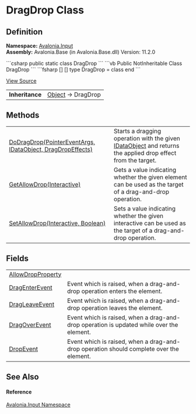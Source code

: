 # DragDrop Class




## Definition
**Namespace:** <a href="N_Avalonia_Input">Avalonia.Input</a>  
**Assembly:** Avalonia.Base (in Avalonia.Base.dll) Version: 11.2.0

<Tabs groupId="api-code-preview">
<TabItem value="csharp" label="C#">
```csharp
public static class DragDrop
```
</TabItem>
<TabItem value="vb" label="VB">
```vb
Public NotInheritable Class DragDrop
```
</TabItem>
<TabItem value="fsharp" label="F#">
```fsharp
[<AbstractClassAttribute>]
[<SealedAttribute>]
type DragDrop = class end
```
</TabItem>
</Tabs>



<a href="https://github.com/AvaloniaUI/Avalonia/tree/master/src/Avalonia.Base/Input/DragDrop.cs" title="View the source code">View Source</a>

<table>
<tr><td><strong>Inheritance</strong></td><td><a href="https://learn.microsoft.com/dotnet/api/system.object" target="_blank" rel="noopener noreferrer">Object</a>  →  DragDrop</td></tr>
</table>



## Methods
<table>
<tr>
<td><a href="M_Avalonia_Input_DragDrop_DoDragDrop">DoDragDrop(PointerEventArgs, IDataObject, DragDropEffects)</a></td>
<td>Starts a dragging operation with the given <a href="T_Avalonia_Input_IDataObject">IDataObject</a> and returns the applied drop effect from the target. </td>
</tr>
<tr>
<td><a href="M_Avalonia_Input_DragDrop_GetAllowDrop">GetAllowDrop(Interactive)</a></td>
<td>Gets a value indicating whether the given element can be used as the target of a drag-and-drop operation.</td>
</tr>
<tr>
<td><a href="M_Avalonia_Input_DragDrop_SetAllowDrop">SetAllowDrop(Interactive, Boolean)</a></td>
<td>Sets a value indicating whether the given interactive can be used as the target of a drag-and-drop operation.</td>
</tr>
</table>

## Fields
<table>
<tr>
<td><a href="F_Avalonia_Input_DragDrop_AllowDropProperty">AllowDropProperty</a></td>
<td> </td>
</tr>
<tr>
<td><a href="F_Avalonia_Input_DragDrop_DragEnterEvent">DragEnterEvent</a></td>
<td>Event which is raised, when a drag-and-drop operation enters the element.</td>
</tr>
<tr>
<td><a href="F_Avalonia_Input_DragDrop_DragLeaveEvent">DragLeaveEvent</a></td>
<td>Event which is raised, when a drag-and-drop operation leaves the element.</td>
</tr>
<tr>
<td><a href="F_Avalonia_Input_DragDrop_DragOverEvent">DragOverEvent</a></td>
<td>Event which is raised, when a drag-and-drop operation is updated while over the element.</td>
</tr>
<tr>
<td><a href="F_Avalonia_Input_DragDrop_DropEvent">DropEvent</a></td>
<td>Event which is raised, when a drag-and-drop operation should complete over the element.</td>
</tr>
</table>

## See Also


#### Reference
<a href="N_Avalonia_Input">Avalonia.Input Namespace</a>  

